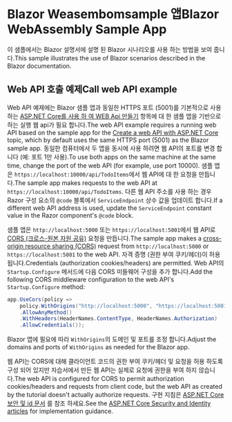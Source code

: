 # <a name="blazor-webassembly-sample-app"></a><span data-ttu-id="391be-101">Blazor Weasembomsample 앱</span><span class="sxs-lookup"><span data-stu-id="391be-101">Blazor WebAssembly Sample App</span></span>

<span data-ttu-id="391be-102">이 샘플에서는 Blazor 설명서에 설명 된 Blazor 시나리오를 사용 하는 방법을 보여 줍니다.</span><span class="sxs-lookup"><span data-stu-id="391be-102">This sample illustrates the use of Blazor scenarios described in the Blazor documentation.</span></span>

## <a name="call-web-api-example"></a><span data-ttu-id="391be-103">Web API 호출 예제</span><span class="sxs-lookup"><span data-stu-id="391be-103">Call web API example</span></span>

<span data-ttu-id="391be-104">Web API 예제에는 Blazor 샘플 앱과 동일한 HTTPS 포트 (5001)를 기본적으로 사용 하는 <a href="https://docs.microsoft.com/aspnet/core/tutorials/first-web-api">ASP.NET Core를 사용 하 여 WEB Api 만들기</a> 항목에 대 한 샘플 앱을 기반으로 하는 실행 웹 api가 필요 합니다.</span><span class="sxs-lookup"><span data-stu-id="391be-104">The web API example requires a running web API based on the sample app for the <a href="https://docs.microsoft.com/aspnet/core/tutorials/first-web-api">Create a web API with ASP.NET Core</a> topic, which by default uses the same HTTPS port (5001) as the Blazor sample app.</span></span> <span data-ttu-id="391be-105">동일한 컴퓨터에서 두 앱을 동시에 사용 하려면 웹 API의 포트를 변경 합니다 (예: 포트 1만 사용).</span><span class="sxs-lookup"><span data-stu-id="391be-105">To use both apps on the same machine at the same time, change the port of the web API (for example, use port 10000).</span></span> <span data-ttu-id="391be-106">샘플 앱은 `https://localhost:10000/api/TodoItems`에서 웹 API에 대 한 요청을 만듭니다.</span><span class="sxs-lookup"><span data-stu-id="391be-106">The sample app makes requests to the web API at `https://localhost:10000/api/TodoItems`.</span></span> <span data-ttu-id="391be-107">다른 웹 API 주소를 사용 하는 경우 Razor 구성 요소의 `@code` 블록에서 `ServiceEndpoint` 상수 값을 업데이트 합니다.</span><span class="sxs-lookup"><span data-stu-id="391be-107">If a different web API address is used, update the `ServiceEndpoint` constant value in the Razor component's `@code` block.</span></span></p>

<span data-ttu-id="391be-108">샘플 앱은 `http://localhost:5000` 또는 `https://localhost:5001`에서 웹 API로 <a href="https://docs.microsoft.com/aspnet/core/security/cors">CORS (크로스-원본 자원 공유)</a> 요청을 만듭니다.</span><span class="sxs-lookup"><span data-stu-id="391be-108">The sample app makes a <a href="https://docs.microsoft.com/aspnet/core/security/cors">cross-origin resource sharing (CORS)</a> request from `http://localhost:5000` or `https://localhost:5001` to the web API.</span></span> <span data-ttu-id="391be-109">자격 증명 (권한 부여 쿠키/헤더)이 허용 됩니다.</span><span class="sxs-lookup"><span data-stu-id="391be-109">Credentials (authorization cookies/headers) are permitted.</span></span> <span data-ttu-id="391be-110">Web API의 `Startup.Configure` 메서드에 다음 CORS 미들웨어 구성을 추가 합니다.</span><span class="sxs-lookup"><span data-stu-id="391be-110">Add the following CORS middleware configuration to the web API's `Startup.Configure` method:</span></span></p>

```csharp
app.UseCors(policy => 
    policy.WithOrigins("http://localhost:5000", "https://localhost:5001")
    .AllowAnyMethod()
    .WithHeaders(HeaderNames.ContentType, HeaderNames.Authorization)
    .AllowCredentials());
```

<span data-ttu-id="391be-111">Blazor 앱에 필요에 따라 `WithOrigins`의 도메인 및 포트를 조정 합니다.</span><span class="sxs-lookup"><span data-stu-id="391be-111">Adjust the domains and ports of `WithOrigins` as needed for the Blazor app.</span></span>

<span data-ttu-id="391be-112">웹 API는 CORS에 대해 클라이언트 코드의 권한 부여 쿠키/헤더 및 요청을 허용 하도록 구성 되어 있지만 자습서에서 만든 웹 API는 실제로 요청에 권한을 부여 하지 않습니다.</span><span class="sxs-lookup"><span data-stu-id="391be-112">The web API is configured for CORS to permit authorization cookies/headers and requests from client code, but the web API as created by the tutorial doesn't actually authorize requests.</span></span> <span data-ttu-id="391be-113">구현 지침은 <a href="https://docs.microsoft.com/aspnet/core/security/">ASP.NET Core 보안 및 id 문서</a> 를 참조 하세요.</span><span class="sxs-lookup"><span data-stu-id="391be-113">See the <a href="https://docs.microsoft.com/aspnet/core/security/">ASP.NET Core Security and Identity articles</a> for implementation guidance.</span></span>
